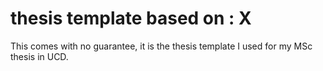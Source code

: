 # thesis template based on :  X 

This comes with no guarantee, it is the thesis template I used for my MSc thesis in UCD. 
